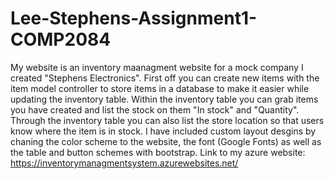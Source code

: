 # Lee-Stephens-Assignment1-COMP2084
My website is an inventory maanagment website for a mock company I created "Stephens Electronics". First off you can create new items with the item model controller to store items in a
database to make it easier while updating the inventory table. Within the inventory table you can grab items you have created and list the stock on them "In stock" and "Quantity".
Through the inventory table you can also list the store location so that users know where the item is in stock.
I have included custom layout desgins by chaning the color scheme to the website, the font (Google Fonts) as well as the table and button schemes with bootstrap.
Link to my azure website: https://inventorymanagmentsystem.azurewebsites.net/
